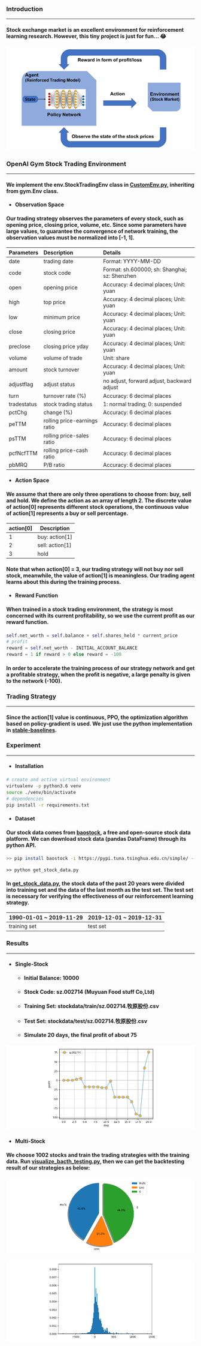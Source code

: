 ### Introduction

------

#### Stock exchange market is an excellent environment for reinforcement learning research. However, this tiny project is just for fun... 😂

<p align="center">
<img src="https://github.com/Kiiiiii123/Kiiiiii123.github.io/blob/master/images/905.png"><br/>
</p>

### OpenAI Gym Stock Trading Environment

------

#### We implement the env.StockTradingEnv class in [CustomEnv.py](https://github.com/Kiiiiii123/TradeWithRL/blob/master/env/CustomEnv.py), inheriting from gym.Env class.

- #### Observation Space

#### Our trading strategy observes the parameters of every stock, such as opening price, closing price, volume, etc. Since some parameters have large values, to guarantee the convergence of network training, the observation values must be normalized into [-1, 1].

| Parameters  | Description                  | Details                                       |
| ----------- | :--------------------------- | :-------------------------------------------- |
| date        | trading date                 | Format: YYYY-MM-DD                            |
| code        | stock code                   | Format: sh.600000; sh: Shanghai; sz: Shenzhen |
| open        | opening price                | Accuracy: 4 decimal places; Unit: yuan        |
| high        | top price                    | Accuracy: 4 decimal places; Unit: yuan        |
| low         | minimum price                | Accuracy: 4 decimal places; Unit: yuan        |
| close       | closing price                | Accuracy: 4 decimal places; Unit: yuan        |
| preclose    | closing price yday           | Accuracy: 4 decimal places; Unit: yuan        |
| volume      | volume of trade              | Unit: share                                   |
| amount      | stock turnover               | Accuracy: 4 decimal places; Unit: yuan        |
| adjustflag  | adjust status                | no adjust, forward adjust, backward adjust    |
| turn        | turnover rate (%)            | Accuracy: 6 decimal places                    |
| tradestatus | stock trading status         | 1: normal trading; 0: suspended               |
| pctChg      | change (%)                   | Accuracy: 6 decimal places                    |
| peTTM       | rolling price-earnings ratio | Accuracy: 6 decimal places                    |
| psTTM       | rolling price-sales ratio    | Accuracy: 6 decimal places                    |
| pcfNcfTTM   | rolling price-cash ratio     | Accuracy: 6 decimal places                    |
| pbMRQ       | P/B ratio                    | Accuracy: 6 decimal places                    |

- #### Action Space


#### We assume that there are only three operations to choose from: buy, sell and hold. We define the action as an array of length 2. The discrete value of action[0] represents different stock operations, the continuous value of action[1] represents a buy or sell percentage.

| action[0] | Description |
|---|---|
| 1 | buy: action[1] |
| 2 | sell: action[1] |
| 3 | hold |

#### Note that when action[0] = 3, our trading strategy will not buy nor sell stock, meanwhile, the value of action[1] is meaningless. Our trading agent learns about this during the training process. 

- #### Reward Function

#### When trained in a stock trading environment, the strategy is most concerned with its current profitability, so we use the current profit as our reward function.

```python
self.net_worth = self.balance + self.shares_held * current_price
# profit
reward = self.net_worth - INITIAL_ACCOUNT_BALANCE
reward = 1 if reward > 0 else reward = -100
```

#### In order to accelerate the training process of our strategy network and get a profitable strategy, when the profit is negative, a large penalty is given to the network (-100).

### Trading Strategy

------

#### Since the action[1] value is continuous, PPO, the optimization algorithm based on policy-gradient is used. We just use the python implementation in  [stable-baselines](https://stable-baselines.readthedocs.io/en/master/modules/ppo2.html).

### Experiment

------

- #### Installation

```sh
# create and active virtual environment
virtualenv -p python3.6 venv
source ./venv/bin/activate
# dependencies
pip install -r requirements.txt
```

- #### Dataset


#### Our stock data comes from [baostock](http://baostock.com/baostock/index.php/%E9%A6%96%E9%A1%B5), a free and open-source stock data platform. We can download stock data (pandas DataFrame) through its python API.

```bash
>> pip install baostock -i https://pypi.tuna.tsinghua.edu.cn/simple/ --trusted-host pypi.tuna.tsinghua.edu.cn
```

```shell
>> python get_stock_data.py
```

#### In [get_stock_data.py](https://github.com/Kiiiiii123/TradeWithRL/blob/master/get_stock_data.py), the stock data of the past 20 years were divided into training set and the data of the last month as the test set. The test set is necessary for verifying the effectiveness of our reinforcement learning strategy.

| 1990-01-01 ~ 2019-11-29 | 2019-12-01 ~ 2019-12-31 |
|---|---|
| training set | test set |

### Results

------

- #### Single-Stock

  - #### Initial Balance: 10000

  - #### Stock Code: sz.002714 (Muyuan Food stuff Co,Ltd)

  - #### Training Set: stockdata/train/sz.002714.牧原股份.csv

  - #### Test Set: stockdata/test/sz.002714.牧原股份.csv

  - #### Simulate 20 days, the final profit of about 75

<p align="center">
<img src="https://github.com/Kiiiiii123/Kiiiiii123.github.io/blob/master/images/906.png"><br/>
</p>

- #### Multi-Stock

#### We choose 1002 stocks and train the trading strategies with the training data. Run [visualize_bacth_testing.py](https://github.com/Kiiiiii123/TradeWithRL/blob/master/visualize_bacth_testing.py), then we can get the backtesting result of our strategies as below:

<p align="center">
<img src="https://github.com/Kiiiiii123/Kiiiiii123.github.io/blob/master/images/907.png"><br/>
</p>
<p align="center">
<img src="https://github.com/Kiiiiii123/Kiiiiii123.github.io/blob/master/images/908.png"><br/>
</p>

